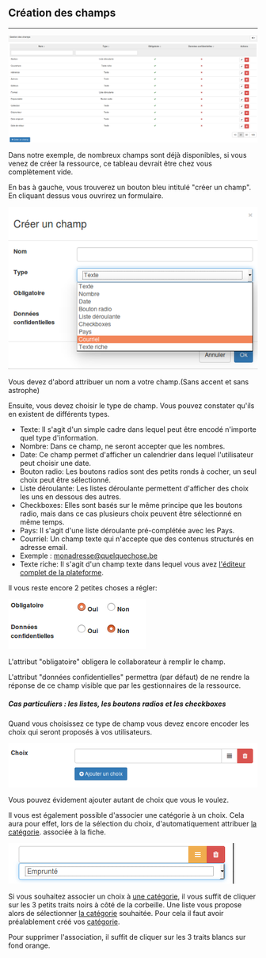 ## Création des champs
---
![](images/clacoform-fig17.png)

Dans notre exemple, de nombreux champs sont déjà disponibles, si vous venez de créer la ressource, ce tableau devrait être chez vous complètement vide.

En bas à gauche, vous trouverez un bouton bleu intitulé "créer un champ". En cliquant dessus vous ouvrirez un formulaire.

![](images/clacoform-fig4.png)

Vous devez d'abord attribuer un nom a votre champ.(Sans accent et sans astrophe)

Ensuite, vous devez choisir le type de champ. Vous pouvez constater qu'ils en existent de différents types.

* Texte: Il s'agit d'un simple cadre dans lequel peut être encodé n'importe quel type d'information.
* Nombre: Dans ce champ, ne seront accepter que les nombres.
* Date: Ce champ permet d'afficher un calendrier dans lequel l'utilisateur peut choisir une date.
* Bouton radio: Les boutons radios sont des petits ronds à cocher, un seul choix peut être sélectionné.
* Liste déroulante: Les listes déroulante permettent d'afficher des choix les uns en dessous des autres.
* Checkboxes: Elles sont basés sur le même principe que les boutons radio, mais dans ce cas plusieurs choix peuvent être sélectionné en même temps.
* Pays: Il s'agit d'une liste déroulante pré-complétée avec les Pays.
* Courriel: Un champ texte qui n'accepte que des contenus structurés en adresse email.
* Exemple : monadresse@quelquechose.be
* Texte riche: Il s'agit d'un champ texte dans lequel vous avez [l'éditeur complet de la plateforme](/fr/resources/text-editor.md).

Il vous reste encore 2 petites choses a régler:

![](images/clacoform-fig36.png)

L'attribut "obligatoire" obligera le collaborateur à remplir le champ.

L'attribut "données confidentielles" permettra (par défaut) de ne rendre la réponse de ce champ visible que par les gestionnaires de la ressource.

##### Cas particuliers : les listes, les boutons radios et les checkboxes

Quand vous choisissez ce type de champ vous devez encore encoder les choix qui seront proposés à vos utilisateurs.

![](images/clacoform-fig19.png)

Vous pouvez évidement ajouter autant de choix que vous le voulez.

Il vous est également possible d'associer une catégorie à un choix. Cela aura pour effet, lors de la sélection du choix, d'automatiquement attribuer [la catégorie](/fr/resources/form-category.md). associée à la fiche.

![](images/clacoform-fig20.png)

Si vous souhaitez associer un choix à [une catégorie](/fr/resources/form-category.md), il vous suffit de cliquer sur les 3 petits traits noirs à côté de la corbeille. Une liste vous propose alors de sélectionner [la catégorie](/fr/resources/form-category.md) souhaitée. Pour cela il faut avoir préalablement créé vos [catégorie](/fr/resources/form-category.md).

Pour supprimer l'association, il suffit de cliquer sur les 3 traits blancs sur fond orange.
